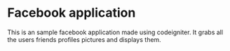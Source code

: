 <h1>Facebook application</h1>
This is an sample facebook application made using codeigniter.
It grabs all the users friends profiles pictures and displays them.

